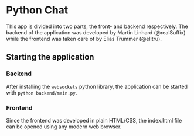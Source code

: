 # Python Chat

This app is divided into two parts, the front- and backend respectively. The backend of the application was developed by Martin Linhard (@realSuffix) while the frontend was taken care of by Elias Trummer (@elitru).

## Starting the application

### Backend
After installing the `websockets` python library, the application can be started with `python backend/main.py`.

### Frontend
Since the frontend was developed in plain HTML/CSS, the index.html file can be opened using any modern web browser.